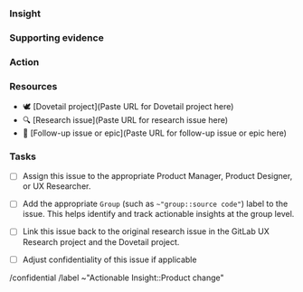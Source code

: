 <!-- Actionable insights must recommend an action that needs to take place. An actionable insight both defines the insight and clearly calls out action or next step required to improve based on the result of the research observation or data. Actionable insights are tracked over time and will include follow-up. Please follow the tasks outlined in this issue for best results. Learn more in the handbook here: https://about.gitlab.com/handbook/engineering/ux/ux-research-training/research-insights/#actionable-insights 

This issue template is for an actionable insight that requires a change in the product.-->

### Insight
<!-- Describe the insight itself: often the problem, finding, or observation.-->

### Supporting evidence
<!-- Describe why the problem is happening, or more details behind the finding or observation. Try to include quotes or specific data collected. Feel free to link the Actionable insight from Dovetail here if applicable instead of retyping details. -->

### Action
<!--Since this is an actionable insight that requires a change in the product, ensure the action is algned to that. Describe the next step or action that needs to take place as a result of the research. The action should be clearly defined, achievable, and directly tied back to the insight. Make sure to use directive terminology, such as: change, update, add/remove, etc. -->

### Resources
 <!--Add resources as links below or as related issues. -->

- :dove: [Dovetail project](Paste URL for Dovetail project here)
- :mag: [Research issue](Paste URL for research issue here)
- :footprints: [Follow-up issue or epic](Paste URL for follow-up issue or epic here)

### Tasks
 <!--Fill out these tasks in order to consider an Actionable Insight complete. Actionable Insights are created as confidential by default, but can be made non-confidential if the insight does not include information about competitors from a Competitor Evaluation or any other confidential information. -->
- [ ] Assign this issue to the appropriate Product Manager, Product Designer, or UX Researcher.
- [ ] Add the appropriate `Group` (such as `~"group::source code"`) label to the issue.  This helps identify and track actionable insights at the group level.
- [ ] Link this issue back to the original research issue in the GitLab UX Research project and the Dovetail project.
- [ ] Adjust confidentiality of this issue if applicable



/confidential
/label ~"Actionable Insight::Product change"

